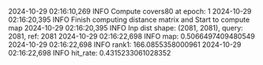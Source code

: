 2024-10-29 02:16:10,269 INFO Compute covers80 at epoch: 1
2024-10-29 02:16:20,395 INFO Finish computing distance matrix and Start to compute map
2024-10-29 02:16:20,395 INFO Inp dist shape: (2081, 2081), query: 2081, ref: 2081
2024-10-29 02:16:22,698 INFO map: 0.5066497409480549
2024-10-29 02:16:22,698 INFO rank1: 166.0855358000961
2024-10-29 02:16:22,698 INFO hit_rate: 0.4315233061028352